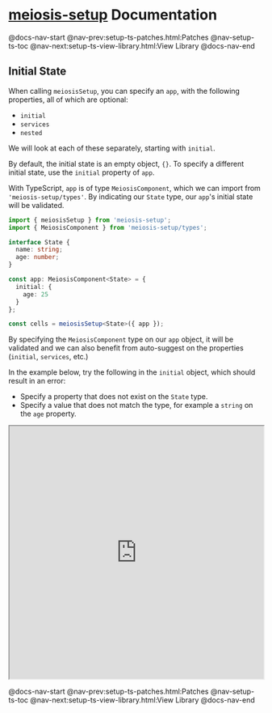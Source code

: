 # [meiosis-setup](https://meiosis.js.org/setup) Documentation

@docs-nav-start
@nav-prev:setup-ts-patches.html:Patches
@nav-setup-ts-toc
@nav-next:setup-ts-view-library.html:View Library
@docs-nav-end

## Initial State

When calling `meiosisSetup`, you can specify an `app`, with the following properties, all of which
are optional:

- `initial`
- `services`
- `nested`

We will look at each of these separately, starting with `initial`.

By default, the initial state is an empty object, `{}`. To specify a different initial state, use
the `initial` property of `app`.

With TypeScript, `app` is of type `MeiosisComponent`, which we can import from
`'meiosis-setup/types'`. By indicating our `State` type, our `app`'s initial state will be
validated.

```ts
import { meiosisSetup } from 'meiosis-setup';
import { MeiosisComponent } from 'meiosis-setup/types';

interface State {
  name: string;
  age: number;
}

const app: MeiosisComponent<State> = {
  initial: {
    age: 25
  }
};

const cells = meiosisSetup<State>({ app });
```

By specifying the `MeiosisComponent` type on our `app` object, it will be validated and we can also
benefit from auto-suggest on the properties (`initial`, `services`, etc.)

In the example below, try the following in the `initial` object, which should result in an error:

- Specify a property that does not exist on the `State` type.
- Specify a value that does not match the type, for example a `string` on the `age` property.

<iframe src="https://stackblitz.com/github/foxdonut/meiosis/tree/master/helpers/setup/examples/snippets?embed=1&terminalHeight=0&ctl=1&view=editor&file=src/initial.ts" style="width:100%;height:500px"></iframe>


@docs-nav-start
@nav-prev:setup-ts-patches.html:Patches
@nav-setup-ts-toc
@nav-next:setup-ts-view-library.html:View Library
@docs-nav-end
